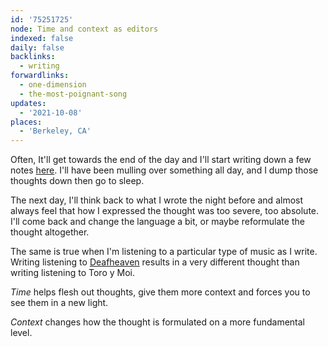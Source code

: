 ```yaml
---
id: '75251725'
node: Time and context as editors
indexed: false
daily: false
backlinks:
  - writing
forwardlinks:
  - one-dimension
  - the-most-poignant-song
updates:
  - '2021-10-08'
places:
  - 'Berkeley, CA'
---
```

Often, It'll get towards the end of the day and I'll start writing down a few notes [here](one-dimension.md). I'll have been mulling over something all day, and I dump those thoughts down then go to sleep. 

The next day, I'll think back to what I wrote the night before and almost always feel that how I expressed the thought was too severe, too absolute. I'll come back and change the language a bit, or maybe reformulate the thought altogether.

The same is true when I'm listening to a particular type of music as I write. Writing listening to [Deafheaven](the-most-poignant-song.md) results in a very different thought than writing listening to Toro y Moi. 

*Time* helps flesh out thoughts, give them more context and forces you to see them in a new light.  

*Context* changes how the thought is formulated on a more fundamental level. 
